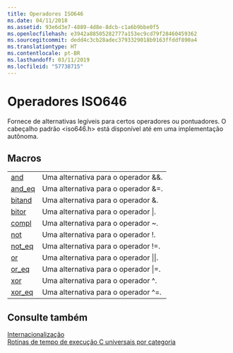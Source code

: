 ```yaml
---
title: Operadores ISO646
ms.date: 04/11/2018
ms.assetid: 93e6d3e7-4889-4d8e-8dcb-c1a6b9bbe0f5
ms.openlocfilehash: e3942a88505282777a153ec9cd79f28460459362
ms.sourcegitcommit: dedd4c3cb28adec3793329018b9163ffddf890a4
ms.translationtype: HT
ms.contentlocale: pt-BR
ms.lasthandoff: 03/11/2019
ms.locfileid: "57738715"
---
```

# <a name="iso646-operators"></a>Operadores ISO646

Fornece de alternativas legíveis para certos operadores ou pontuadores. O cabeçalho padrão \<iso646.h> está disponível até em uma implementação autônoma.

## <a name="macros"></a>Macros

|||
|-|-|
|[and](../c-runtime-library/reference/and.md)|Uma alternativa para o operador &&.|
|[and_eq](../c-runtime-library/reference/and-eq.md)|Uma alternativa para o operador &=.|
|[bitand](../c-runtime-library/reference/bitand.md)|Uma alternativa para o operador &.|
|[bitor](../c-runtime-library/reference/bitor.md)|Uma alternativa para o operador &#124;.|
|[compl](../c-runtime-library/reference/compl.md)|Uma alternativa para o operador ~.|
|[not](../c-runtime-library/reference/not.md)|Uma alternativa para o operador !.|
|[not_eq](../c-runtime-library/reference/not-eq.md)|Uma alternativa para o operador !=.|
|[or](../c-runtime-library/reference/or.md)|Uma alternativa para o operador &#124;&#124;.|
|[or_eq](../c-runtime-library/reference/or-eq.md)|Uma alternativa para o operador &#124;=.|
|[xor](../c-runtime-library/reference/xor.md)|Uma alternativa para o operador ^.|
|[xor_eq](../c-runtime-library/reference/xor-eq.md)|Uma alternativa para o operador ^=.|

## <a name="see-also"></a>Consulte também

[Internacionalização](../c-runtime-library/internationalization.md)<br/>
[Rotinas de tempo de execução C universais por categoria](../c-runtime-library/run-time-routines-by-category.md)<br/>
